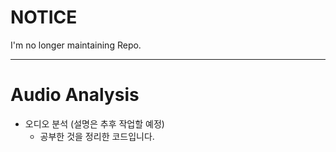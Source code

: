 # NOTICE
I'm no longer maintaining Repo.
 
<hr>

# Audio Analysis

- 오디오 분석 (설명은 추후 작업할 예정)
    - 공부한 것을 정리한 코드입니다. 
